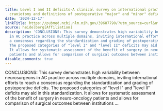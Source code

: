 ```yaml
---
title: Level I and II deficits-A clinical survey on international practice of awake
  craniotomy and definitions of postoperative "major" and "minor" deficits
date: '2024-12-17'
linkTitle: https://pubmed.ncbi.nlm.nih.gov/39687790/?utm_source=curl&utm_medium=rss&utm_campaign=pubmed-2&utm_content=1FakS-2QOkCT8HsMOQP1bCRQ4YzyumYOmxmF0moLsQ3dFB1E9V&fc=20220326224207&ff=20241217170900&v=2.18.0.post9+e462414
source: heidelberg[Affiliation]
description: 'CONCLUSIONS: This survey demonstrates high variability between neurosurgeons
  in AC practice across multiple domains, inviting international efforts to reach
  a consensus regarding the standardization and grading of postoperative deficits.
  The proposed categories of "level I" and "level II" deficits may aid in this standardization.
  It allows for systematic assessment of the benefit of surgery in neuro-oncology
  patients and allows for comparison of surgical outcomes between institutions ...'
disable_comments: true
---
```

CONCLUSIONS: This survey demonstrates high variability between neurosurgeons in AC practice across multiple domains, inviting international efforts to reach a consensus regarding the standardization and grading of postoperative deficits. The proposed categories of "level I" and "level II" deficits may aid in this standardization. It allows for systematic assessment of the benefit of surgery in neuro-oncology patients and allows for comparison of surgical outcomes between institutions ...